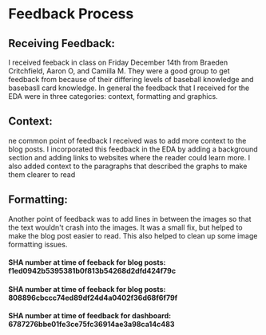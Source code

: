 # Feedback Process 

## Receiving Feedback:
I received feeback in class on Friday December 14th from Braeden Critchfield, Aaron O, and Camilla M.  They were a good group to get feedback from because of their differing levels of baseball knowledge and basebasll card knowledge. In general the feedback that I received for the EDA were in three categories: context, formatting and graphics.

## Context:
ne common point of feedback I received was to add more context to the blog posts.  I incorporated this feedback in the EDA by adding a background section and adding links to websites where the reader could learn more.  I also added context to the paragraphs that described the graphs to make them clearer to read

## Formatting:
Another point of feedback was to add lines in between the images so that the text wouldn't crash into the images.  It was a small fix, but helped to make the blog post easier to read.  This also helped to clean up some image formatting issues.


#### SHA number at time of feeback for blog posts: f1ed0942b5395381b0f813b54268d2dfd424f79c
#### SHA number at time of feeback for blog posts: 808896cbccc74ed89df24d4a0402f36d68f6f79f
#### SHA number at time of feedback for dashboard: 6787276bbe01fe3ce75fc36914ae3a98ca14c483
